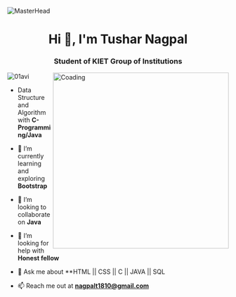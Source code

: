 ![MasterHead](https://dri.es/files/images/blog/javascript-powered-multichannel.gif)
<h1 align="center">Hi 👋, I'm Tushar Nagpal</h1>
<h3 align="center">Student of KIET Group of Institutions</h3>
<img align="right" alt="Coading" width="400" src="https://cdn.dribbble.com/users/1162077/screenshots/3848914/programmer.gif">

<p align="left"> <img src="https://komarev.com/ghpvc/?username=01avi&label=Profile%20views&color=0e75b6&style=flat" alt="01avi" /> </p>

- Data Structure and Algorithm with **C-Programming/Java**

- 🌱 I’m currently learning and exploring **Bootstrap**

- 👯 I’m looking to collaborate on **Java**

- 🤝 I’m looking for help with **Honest fellow**

- 💬 Ask me about **HTML || CSS || C || JAVA || SQL

- 📫 Reach me out at  **nagpalt1810@gmail.com**
